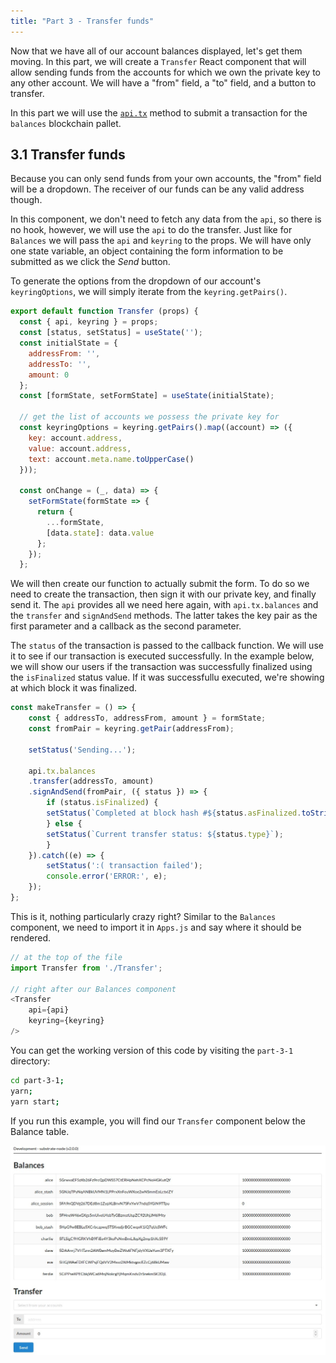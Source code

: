 ```yaml
---
title: "Part 3 - Transfer funds"
---
```


Now that we have all of our account balances displayed, let's get them moving. In this part, we will create a `Transfer` React component that will allow sending funds from the accounts for which we own the private key to any other account. We will have a "from" field, a "to" field, and a button to transfer.

In this part we will use the [`api.tx`](https://polkadot.js.org/api/METHODS_EXTRINSICS.html) method to submit a transaction for the `balances` blockchain pallet.

## 3.1 Transfer funds

Because you can only send funds from your own accounts, the "from" field will be a dropdown. The receiver of our funds can be any valid address though.

In this component, we don't need to fetch any data from the `api`, so there is no hook, however, we will use the `api` to do the transfer. Just like for `Balances` we will pass the `api` and `keyring` to the props. We will have only one state variable, an object containing the form information to be submitted as we click the *Send* button.

To generate the options from the dropdown of our account's `keyringOptions`, we will simply iterate from the `keyring.getPairs()`.

```js
export default function Transfer (props) {
  const { api, keyring } = props;
  const [status, setStatus] = useState('');
  const initialState = {
    addressFrom: '',
    addressTo: '',
    amount: 0
  };
  const [formState, setFormState] = useState(initialState);

  // get the list of accounts we possess the private key for
  const keyringOptions = keyring.getPairs().map((account) => ({
    key: account.address,
    value: account.address,
    text: account.meta.name.toUpperCase()
  }));

  const onChange = (_, data) => {
    setFormState(formState => {
      return {
        ...formState,
        [data.state]: data.value
      };
    });
  };
```

We will then create our function to actually submit the form. To do so we need to create the transaction, then sign it with our private key, and finally send it. The `api` provides all we need here again, with `api.tx.balances` and the `transfer` and `signAndSend` methods. The latter takes the key pair as the first parameter and a callback as the second parameter.

The `status` of the transaction is passed to the callback function. We will use it to see if our transaction is executed successfully. In the example below, we will show our users if the transaction was successfully finalized using the `isFinalized` status value. If it was successfullu executed, we're showing at which block it was finalized.

```js
const makeTransfer = () => {
    const { addressTo, addressFrom, amount } = formState;
    const fromPair = keyring.getPair(addressFrom);

    setStatus('Sending...');

    api.tx.balances
    .transfer(addressTo, amount)
    .signAndSend(fromPair, ({ status }) => {
        if (status.isFinalized) {
        setStatus(`Completed at block hash #${status.asFinalized.toString()}`);
        } else {
        setStatus(`Current transfer status: ${status.type}`);
        }
    }).catch((e) => {
        setStatus(':( transaction failed');
        console.error('ERROR:', e);
    });
};
```

This is it, nothing particularly crazy right?
Similar to the `Balances` component, we need to import it in `Apps.js` and say where it should be rendered.

```js
// at the top of the file
import Transfer from './Transfer';

// right after our Balances component
<Transfer
    api={api}
    keyring={keyring}
/>
```

You can get the working version of this code by visiting the `part-3-1` directory:

```bash
cd part-3-1;
yarn;
yarn start;
```

If you run this example, you will find our `Transfer` component below the Balance table.  

![All balances](/docs/assets/tutorials/substrate-front-end/part-3-1.jpg)


